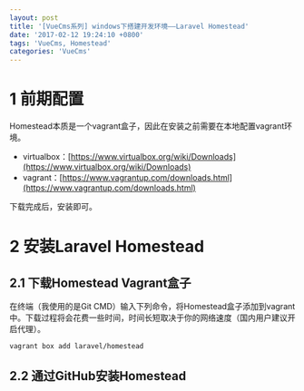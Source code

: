 ```yaml
---
layout: post
title: '[VueCms系列] windows下搭建开发环境——Laravel Homestead'
date: '2017-02-12 19:24:10 +0800'
tags: 'VueCms, Homestead'
categories: 'VueCms'
---
```

# 1 前期配置

Homestead本质是一个vagrant盒子，因此在安装之前需要在本地配置vagrant环境。

* virtualbox：[https://www.virtualbox.org/wiki/Downloads](https://www.virtualbox.org/wiki/Downloads)
* vagrant：[https://www.vagrantup.com/downloads.html](https://www.vagrantup.com/downloads.html)

下载完成后，安装即可。

# 2 安装Laravel Homestead

## 2.1 下载Homestead Vagrant盒子

在终端（我使用的是Git CMD）输入下列命令，将Homestead盒子添加到vagrant中。下载过程将会花费一些时间，时间长短取决于你的网络速度（国内用户建议开启代理）。

    vagrant box add laravel/homestead

## 2.2 通过GitHub安装Homestead